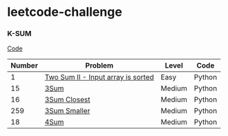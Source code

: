 # leetcode-challenge

### K-SUM
[Code](https://github.com/cl3080/leetcode-challenge/blob/master/K-SUM/K-SUM.md)

| Number | Problem | Level | Code |   
| ----- | --- | -----|----|
| 1  | [Two Sum II - Input array is sorted](https://leetcode.com/problems/two-sum-ii-input-array-is-sorted/)  |  Easy| Python|
| 15  | [3Sum](https://leetcode.com/problems/3sum/)  | Medium| Python|    
| 16  | [3Sum Closest](https://leetcode.com/problems/3sum-closest/)  | Medium| Python|  
| 259 | [3Sum Smaller](https://leetcode.com/problems/3sum-smaller/)  | Medium| Python|
| 18 | [4Sum](https://leetcode.com/problems/4sum/)  | Medium| Python|
